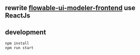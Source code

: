 ## rewrite [flowable-ui-modeler-frontend](https://github.com/flowable/flowable-engine/tree/master/modules/flowable-ui/flowable-ui-modeler-frontend) use ReactJs
## development 

```bash
npm install
npm run start
```
